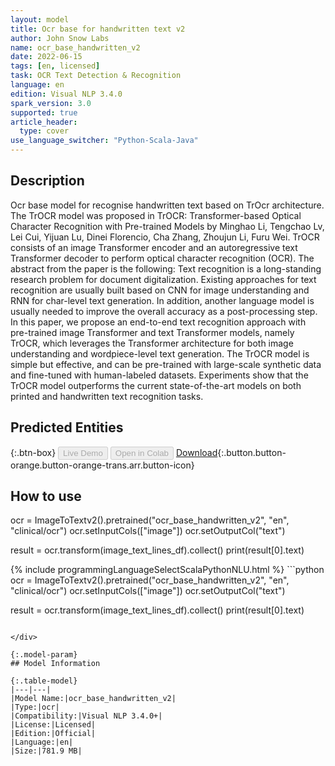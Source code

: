 ```yaml
---
layout: model
title: Оcr base for handwritten text v2
author: John Snow Labs
name: ocr_base_handwritten_v2
date: 2022-06-15
tags: [en, licensed]
task: OCR Text Detection & Recognition
language: en
edition: Visual NLP 3.4.0
spark_version: 3.0
supported: true
article_header:
  type: cover
use_language_switcher: "Python-Scala-Java"
---
```


## Description

Ocr base model for recognise handwritten text based on TrOcr architecture.  The TrOCR model was proposed in TrOCR: Transformer-based Optical Character Recognition with Pre-trained Models by Minghao Li, Tengchao Lv, Lei Cui, Yijuan Lu, Dinei Florencio, Cha Zhang, Zhoujun Li, Furu Wei. TrOCR consists of an image Transformer encoder and an autoregressive text Transformer decoder to perform optical character recognition (OCR).  The abstract from the paper is the following:  Text recognition is a long-standing research problem for document digitalization. Existing approaches for text recognition are usually built based on CNN for image understanding and RNN for char-level text generation. In addition, another language model is usually needed to improve the overall accuracy as a post-processing step. In this paper, we propose an end-to-end text recognition approach with pre-trained image Transformer and text Transformer models, namely TrOCR, which leverages the Transformer architecture for both image understanding and wordpiece-level text generation. The TrOCR model is simple but effective, and can be pre-trained with large-scale synthetic data and fine-tuned with human-labeled datasets. Experiments show that the TrOCR model outperforms the current state-of-the-art models on both printed and handwritten text recognition tasks.

## Predicted Entities



{:.btn-box}
<button class="button button-orange" disabled>Live Demo</button>
<button class="button button-orange" disabled>Open in Colab</button>
[Download](https://s3.amazonaws.com/auxdata.johnsnowlabs.com/clinical/ocr/ocr_base_handwritten_v2_en_3.4.0_3.0_1655299331379.zip){:.button.button-orange.button-orange-trans.arr.button-icon}

## How to use

ocr = ImageToTextv2().pretrained("ocr_base_handwritten_v2", "en", "clinical/ocr")
ocr.setInputCols(["image"])
ocr.setOutputCol("text")

result = ocr.transform(image_text_lines_df).collect()
print(result[0].text)

<div class="tabs-box" markdown="1">
{% include programmingLanguageSelectScalaPythonNLU.html %}
```python
ocr = ImageToTextv2().pretrained("ocr_base_handwritten_v2", "en", "clinical/ocr")
ocr.setInputCols(["image"])
ocr.setOutputCol("text")

result = ocr.transform(image_text_lines_df).collect()
print(result[0].text)
```

</div>

{:.model-param}
## Model Information

{:.table-model}
|---|---|
|Model Name:|ocr_base_handwritten_v2|
|Type:|ocr|
|Compatibility:|Visual NLP 3.4.0+|
|License:|Licensed|
|Edition:|Official|
|Language:|en|
|Size:|781.9 MB|
